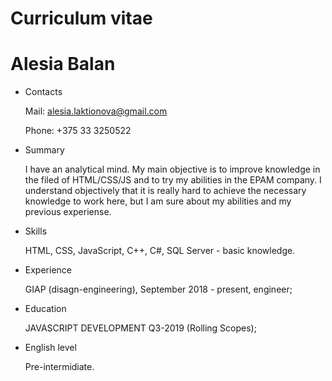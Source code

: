 # Curriculum vitae

# Alesia Balan

* Contacts 

    Mail: alesia.laktionova@gmail.com
    
    Phone: +375 33 3250522

* Summary

    I have an analytical mind. My main objective is to improve knowledge in the filed of HTML/CSS/JS and to try my abilities in the EPAM company.
    I understand objectively that it is really hard to achieve the necessary knowledge to work here, but I am sure about my abilities and my previous experiense.

* Skills

    HTML, CSS, JavaScript, C++, C#, SQL Server - basic knowledge.

* Experience
    
    GIAP (disagn-engineering), September 2018 - present, engineer;

* Education

    JAVASCRIPT DEVELOPMENT Q3-2019 (Rolling Scopes);

* English level

    Pre-intermidiate.
